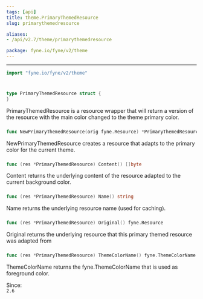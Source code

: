 ```yaml
---
tags: [api]
title: theme.PrimaryThemedResource
slug: primarythemedresource

aliases:
- /api/v2.7/theme/primarythemedresource

package: fyne.io/fyne/v2/theme
---
```



---
```go
import "fyne.io/fyne/v2/theme"
```

#

###

```go
type PrimaryThemedResource struct {
}
```

PrimaryThemedResource is a resource wrapper that will return a version of the resource with the main color changed to the theme primary color.

###

```go
func NewPrimaryThemedResource(orig fyne.Resource) *PrimaryThemedResource
```
NewPrimaryThemedResource creates a resource that adapts to the primary color for the current theme.

###

```go
func (res *PrimaryThemedResource) Content() []byte
```
Content returns the underlying content of the resource adapted to the current background color.

###

```go
func (res *PrimaryThemedResource) Name() string
```
Name returns the underlying resource name (used for caching).

###

```go
func (res *PrimaryThemedResource) Original() fyne.Resource
```
Original returns the underlying resource that this primary themed resource was adapted from

###

```go
func (res *PrimaryThemedResource) ThemeColorName() fyne.ThemeColorName
```
ThemeColorName returns the fyne.ThemeColorName that is used as foreground color.


<div class="since">Since: <code>
2.6</code></div>
